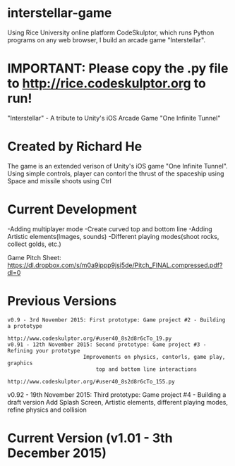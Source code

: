 # interstellar-game
Using Rice University online platform CodeSkulptor, which runs Python programs on any web browser, I build an arcade game "Interstellar".

# IMPORTANT: Please copy the .py file to http://rice.codeskulptor.org to run!

"Interstellar" - A tribute to Unity's iOS Arcade Game "One Infinite Tunnel"

# Created by Richard He

 The game is an extended verison of Unity's iOS game "One Infinite Tunnel".
 Using simple controls, player can contorl the thrust of the spaceship using Space and missile shoots using Ctrl

# Current Development
 -Adding multiplayer mode
 -Create curved top and bottom line
 -Adding Artistic elements(Images, sounds)
 -Different playing modes(shoot rocks, collect golds, etc.)

 Game Pitch Sheet: https://dl.dropbox.com/s/m0a9ippp9jsi5de/Pitch_FINAL.compressed.pdf?dl=0

# Previous Versions
	v0.9 - 3rd November 2015: First prototype: Game project #2 - Building a prototype
                             http://www.codeskulptor.org/#user40_8s2d8r6cTo_19.py
	v0.91 - 12th November 2015: Second prototype: Game project #3 - Refining your prototype
   							Improvements on physics, contorls, game play, graphics
								top and bottom line interactions
								http://www.codeskulptor.org/#user40_8s2d8r6cTo_155.py
   v0.92 - 19th November 2015: Third prototype: Game project #4 - Building a draft version
   							Add Splash Screen, Artistic elements, different playing modes, 
								refine physics and collision

# Current Version (v1.01 - 3th December 2015)
